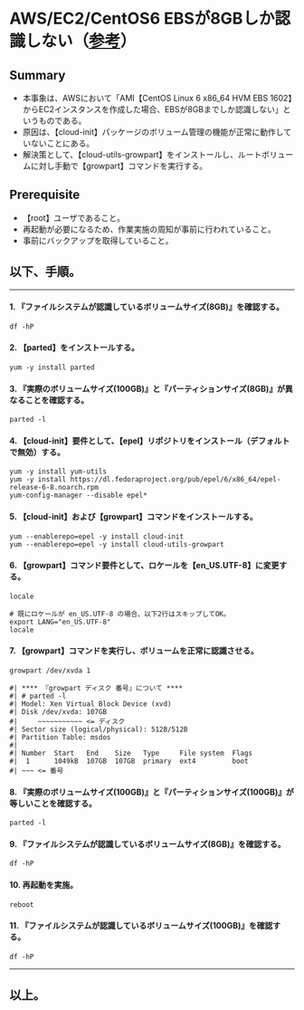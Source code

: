 # AWS/EC2/CentOS6 EBSが8GBしか認識しない（[参考](http://ysh.hateblo.jp/entry/2016/04/08/011349)）

## Summary
- 本事象は、AWSにおいて「AMI【CentOS Linux 6 x86_64 HVM EBS 1602】からEC2インスタンスを作成した場合、EBSが8GBまでしか認識しない」というものである。
- 原因は、【cloud-init】パッケージのボリューム管理の機能が正常に動作していないことにある。
- 解決策として、【cloud-utils-growpart】をインストールし、ルートボリュームに対し手動で【growpart】コマンドを実行する。

## Prerequisite
- 【root】ユーザであること。
- 再起動が必要になるため、作業実施の周知が事前に行われていること。
- 事前にバックアップを取得していること。

## 以下、手順。

--------------------------------

####  1. 『ファイルシステムが認識しているボリュームサイズ(8GB)』を確認する。

    df -hP

####  2. 【parted】をインストールする。

    yum -y install parted

####  3. 『実際のボリュームサイズ(100GB)』と『パーティションサイズ(8GB)』が異なることを確認する。

    parted -l

####  4. 【cloud-init】要件として、【epel】リポジトリをインストール（デフォルトで無効）する。

    yum -y install yum-utils
    yum -y install https://dl.fedoraproject.org/pub/epel/6/x86_64/epel-release-6-8.noarch.rpm
    yum-config-manager --disable epel*

####  5. 【cloud-init】および【growpart】コマンドをインストールする。

    yum --enablerepo=epel -y install cloud-init
    yum --enablerepo=epel -y install cloud-utils-growpart

####  6. 【growpart】コマンド要件として、ロケールを【en_US.UTF-8】に変更する。

    locale

    # 既にロケールが en_US.UTF-8 の場合、以下2行はスキップしてOK。
    export LANG="en_US.UTF-8"
    locale

####  7. 【growpart】コマンドを実行し、ボリュームを正常に認識させる。

    growpart /dev/xvda 1

    #| **** 『growpart ディスク 番号』について ****
    #| # parted -l
    #| Model: Xen Virtual Block Device (xvd)
    #| Disk /dev/xvda: 107GB
    #|     ~~~~~~~~~~~ <= ディスク
    #| Sector size (logical/physical): 512B/512B
    #| Partition Table: msdos
    #| 
    #| Number  Start   End    Size   Type     File system  Flags
    #|  1      1049kB  107GB  107GB  primary  ext4         boot
    #| ~~~ <= 番号

####  8. 『実際のボリュームサイズ(100GB)』と『パーティションサイズ(100GB)』が等しいことを確認する。

    parted -l

####  9. 『ファイルシステムが認識しているボリュームサイズ(8GB)』を確認する。

    df -hP

#### 10. 再起動を実施。

    reboot

#### 11. 『ファイルシステムが認識しているボリュームサイズ(100GB)』を確認する。

    df -hP

--------------------------------

## 以上。
